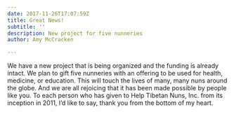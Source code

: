 ```yaml
---
date: 2017-11-26T17:07:59Z
title: Great News!
subtitle: ''
description: New project for five nunneries
author: Amy McCracken

---
```

We have a new project that is being organized and the funding is already intact. We plan to gift five nunneries with an offering to be used for health, medicine, or education. This will touch the lives of many, many nuns around the globe. And we are all rejoicing that it has been made possible by people like you. To each person who has given to Help Tibetan Nuns, Inc. from its inception in 2011, I’d like to say, thank you from the bottom of my heart.